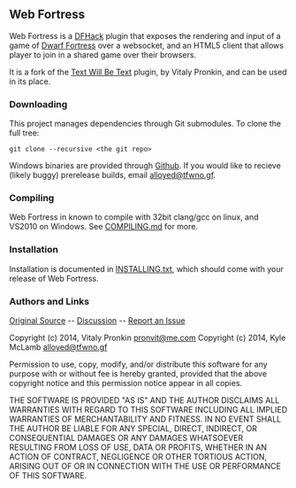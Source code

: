 ## Web Fortress ##

Web Fortress is a [DFHack](http://github.com/dfhack/dfhack) plugin that
exposes the rendering and input of a game of
[Dwarf Fortress](http://bay12games.com) over a websocket, and an HTML5
client that allows player to join in a shared game over their browsers.

It is a fork of the [Text Will Be Text](https://github.com/mifki/df-twbt) plugin, by Vitaly Pronkin, and can be used in its place.

### Downloading ###

This project manages dependencies through Git submodules. To clone the full
tree:

	git clone --recursive <the git repo>

Windows binaries are provided through [Github](https://github.com/Ankoku/df-webfort/releases).
If you would like to recieve (likely buggy) prerelease builds, email
<alloyed@tfwno.gf>.

### Compiling ###

Web Fortress in known to compile with 32bit clang/gcc on linux, and VS2010 on
Windows. See [COMPILING.md](COMPILING.md) for more.

### Installation ###

Installation is documented in [INSTALLING.txt](INSTALLING.txt), which
should come with your release of Web Fortress.

### Authors and Links ###

[Original Source](https://github.com/mifki/df-webfort) -- [Discussion](http://www.bay12forums.com/smf/index.php?topic=139167.0) -- [Report an Issue](https://github.com/Ankoku/df-webfort/issues)

Copyright (c) 2014, Vitaly Pronkin <pronvit@me.com>
Copyright (c) 2014, Kyle McLamb <alloyed@tfwno.gf>

Permission to use, copy, modify, and/or distribute this software for any
purpose with or without fee is hereby granted, provided that the above
copyright notice and this permission notice appear in all copies.

THE SOFTWARE IS PROVIDED "AS IS" AND THE AUTHOR DISCLAIMS ALL WARRANTIES
WITH REGARD TO THIS SOFTWARE INCLUDING ALL IMPLIED WARRANTIES OF
MERCHANTABILITY AND FITNESS. IN NO EVENT SHALL THE AUTHOR BE LIABLE FOR
ANY SPECIAL, DIRECT, INDIRECT, OR CONSEQUENTIAL DAMAGES OR ANY DAMAGES
WHATSOEVER RESULTING FROM LOSS OF USE, DATA OR PROFITS, WHETHER IN AN
ACTION OF CONTRACT, NEGLIGENCE OR OTHER TORTIOUS ACTION, ARISING OUT OF
OR IN CONNECTION WITH THE USE OR PERFORMANCE OF THIS SOFTWARE.
